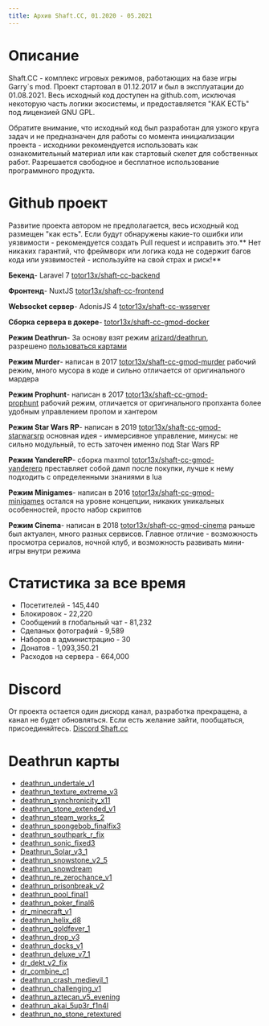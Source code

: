 ```yaml
---
title: Архив Shaft.CC, 01.2020 - 05.2021
---
```

# Описание

Shaft.CC - комплекс игровых режимов, работающих на базе игры Garry`s mod. Проект стартовал в 01.12.2017 и был в эксплуатации до 01.08.2021. Весь исходный код доступен на github.com, исключая некоторую часть логики экосистемы, и предоставляется "КАК ЕСТЬ" под лицензией GNU GPL.

Обратите внимание, что исходный код был разработан для узкого круга задач и не предназначен для работы со момента инициализации проекта \- исходники рекомендуется использовать как ознакомительный материал или как стартовый скелет для собственных работ. Разрешается свободное и бесплатное использование программного продукта.

# Github проект

Развитие проекта автором не предполагается, весь исходный код размещен "как есть". Если будут обнаружены какие\-то ошибки или уязвимости \- рекомендуется создать Pull request и исправить это.** Нет никаких гарантий, что фреймворк или логика кода не содержит багов кода или уязвимостей \- используйте на свой страх и риск!**

**Бекенд**\- Laravel 7 [totor13x/shaft-cc-backend](https://github.com/totor13x/shaft-cc-backend)

**Фронтенд**\- NuxtJS [totor13x/shaft-cc-frontend](https://github.com/totor13x/shaft-cc-frontend)

**Websocket сервер**\- AdonisJS 4 [totor13x/shaft-cc-wsserver](https://github.com/totor13x/shaft-cc-wsserver)

**Сборка сервера в докере**- [totor13x/shaft-cc-gmod-docker](https://github.com/totor13x/shaft-cc-gmod-docker)

**Режим Deathrun**\- За основу взят режим [arizard/deathrun](https://github.com/Arizard/deathrun), разрешено [пользоваться картами](#deathrun-maps)

**Режим Murder**\- написан в 2017 [totor13x/shaft-cc-gmod-murder](https://github.com/totor13x/shaft-cc-gmod-murder) рабочий режим, много мусора в коде и сильно отличается от оригинального мардера

**Режим Prophunt**\- написан в 2017 [totor13x/shaft-cc-gmod-prophunt](https://github.com/totor13x/shaft-cc-gmod-prophunt) рабочий режим, отличается от оригинального пропханта более удобным управлением пропом и хантером

**Режим Star Wars RP**\- написан в 2019 [totor13x/shaft-cc-gmod-starwarsrp](https://github.com/totor13x/shaft-cc-gmod-starwarsrp) основная идея \- иммерсивное управление, минусы: не сильно модульный, то есть заточен именно под Star Wars RP

**Режим YandereRP**\- сборка maxmol [totor13x/shaft-cc-gmod-yandererp](https://github.com/totor13x/shaft-cc-gmod-yandererp) преставляет собой дамп после покупки, лучше к нему подходить с определенными знаниями в lua

**Режим Minigames**\- написан в 2016 [totor13x/shaft-cc-gmod-minigames](https://github.com/totor13x/shaft-cc-gmod-minigames) остался на уровне концепции, никаких уникальных особенностей, просто набор скриптов

**Режим Cinema**\- написан в 2018 [totor13x/shaft-cc-gmod-cinema](https://github.com/totor13x/shaft-cc-gmod-cinema) раньше был актуален, много разных сервисов. Главное отличие \- возможность просмотра сериалов, ночной клуб, и возможность развивать мини-игры внутри режима

# Статистика за все время

- Посетителей \- 145,440
- Блокировок \- 22,220
- Сообщений в глобальный чат \- 81,232
- Сделаных фотографий \- 9,589
- Наборов в администрацию \- 30
- Донатов \- 1,093,350.21
- Расходов на сервера \- 664,000

# Discord

От проекта остается один дискорд канал, разработка прекращена, а канал не будет обновляться. Если есть желание зайти, пообщаться, присоединяйтесь. [Discord Shaft.cc](https://discord.gg/J6W3cFU)

# Deathrun карты

- [deathrun\_undertale\_v1](https://steamcommunity.com/sharedfiles/filedetails/?id=2554554875)
- [deathrun\_texture\_extreme_v3](https://steamcommunity.com/sharedfiles/filedetails/?id=2554554669)
- [deathrun\_synchronicity\_x11](https://steamcommunity.com/sharedfiles/filedetails/?id=2554554547)
- [deathrun\_stone\_extended_v1](https://steamcommunity.com/sharedfiles/filedetails/?id=2554554379)
- [deathrun\_steam\_works_2](https://steamcommunity.com/sharedfiles/filedetails/?id=2554554290)
- [deathrun\_spongebob\_finalfix3](https://steamcommunity.com/sharedfiles/filedetails/?id=2554554121)
- [deathrun\_southpark\_r_fix](https://steamcommunity.com/sharedfiles/filedetails/?id=2554553944)
- [deathrun\_sonic\_fixed3](https://steamcommunity.com/sharedfiles/filedetails/?id=2554553652)
- [Deathrun\_Solar\_v3_1](https://steamcommunity.com/sharedfiles/filedetails/?id=2554553425)
- [deathrun\_snowstone\_v2_5](https://steamcommunity.com/sharedfiles/filedetails/?id=2554553105)
- [deathrun_snowdream](https://steamcommunity.com/sharedfiles/filedetails/?id=2554552873)
- [deathrun\_re\_zerochance_v1](https://steamcommunity.com/sharedfiles/filedetails/?id=2554552595)
- [deathrun\_prisonbreak\_v2](https://steamcommunity.com/sharedfiles/filedetails/?id=2554552493)
- [deathrun\_pool\_final1](https://steamcommunity.com/sharedfiles/filedetails/?id=2554552319)
- [deathrun\_poker\_final6](https://steamcommunity.com/sharedfiles/filedetails/?id=2554552120)
- [dr\_minecraft\_v1](https://steamcommunity.com/sharedfiles/filedetails/?id=2554551974)
- [deathrun\_helix\_d8](https://steamcommunity.com/sharedfiles/filedetails/?id=2554551455)
- [deathrun\_goldfever\_1](https://steamcommunity.com/sharedfiles/filedetails/?id=2554551140)
- [deathrun\_drop\_v3](https://steamcommunity.com/sharedfiles/filedetails/?id=2554551023)
- [deathrun\_docks\_v1](https://steamcommunity.com/sharedfiles/filedetails/?id=2554550932)
- [deathrun\_deluxe\_v7_1](https://steamcommunity.com/sharedfiles/filedetails/?id=2554550769)
- [dr\_dekt\_v2_fix](https://steamcommunity.com/sharedfiles/filedetails/?id=2554550621)
- [dr\_combine\_c1](https://steamcommunity.com/sharedfiles/filedetails/?id=2554550493)
- [deathrun\_crash\_medievil_1](https://steamcommunity.com/sharedfiles/filedetails/?id=2554534108)
- [deathrun\_challenging\_v1](https://steamcommunity.com/sharedfiles/filedetails/?id=2554531820)
- [deathrun\_aztecan\_v5_evening](https://steamcommunity.com/sharedfiles/filedetails/?id=2554529642)
- [deathrun\_akai\_5up3r_f1n4l](https://steamcommunity.com/sharedfiles/filedetails/?id=2554526501)
- [deathrun\_no\_stone_retextured](https://steamcommunity.com/sharedfiles/filedetails/?id=2554395347)
